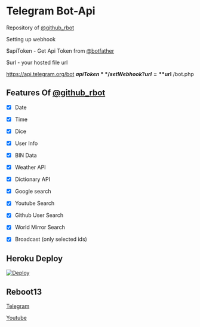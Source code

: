 # Telegram Bot-Api

Repository of [@github_rbot](https://telegram.me/github_rbot) 

Setting up webhook

$apiToken - Get Api Token from [@botfather](https://telegram.me/botfather)

$url - your hosted file url

https://api.telegram.org/bot **$apiToken**/setWebhook?url= **$url** /bot.php

## Features Of [@github_rbot](https://telegram.me/github_rbot) 

- [x] Date

- [x] Time

- [x] Dice

- [x] User Info

- [x] BIN Data

- [x] Weather API

- [x] Dictionary API

- [x] Google search

- [x] Youtube Search

- [x] Github User Search

- [x] World Mirror Search

- [x] Broadcast (only selected ids)

## Heroku Deploy
[![Deploy](https://www.herokucdn.com/deploy/button.svg)](https://heroku.com/deploy?template=https://github.com/reboot13-git/telegram-bot)


## Reboot13

[Telegram](https://telegram.me/reboot13)

[Youtube](https://youtube.com/krutikraut)
